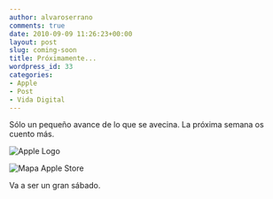 ```yaml
---
author: alvaroserrano
comments: true
date: 2010-09-09 11:26:23+00:00
layout: post
slug: coming-soon
title: Próximamente...
wordpress_id: 33
categories:
- Apple
- Post
- Vida Digital
---
```


Sólo un pequeño avance de lo que se avecina. La próxima semana os cuento más.


![Apple Logo](https://farm4.staticflickr.com/3881/15344047885_50a01cd815_b.jpg)

![Mapa Apple Store](https://farm4.staticflickr.com/3879/15157284379_2d32b32a17_o.png)


Va a ser un gran sábado.
